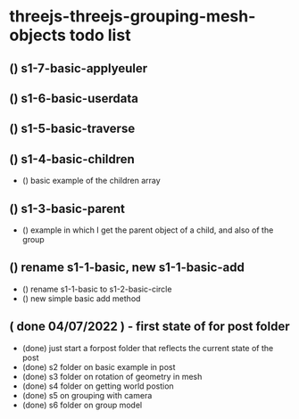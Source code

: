 # threejs-threejs-grouping-mesh-objects todo list

## () s1-7-basic-applyeuler

## () s1-6-basic-userdata

## () s1-5-basic-traverse

## () s1-4-basic-children
* () basic example of the children array

## () s1-3-basic-parent
* () example in which I get the parent object of a child, and also of the group

## () rename s1-1-basic, new s1-1-basic-add
* () rename s1-1-basic to s1-2-basic-circle
* () new simple basic add method

## ( done 04/07/2022 ) - first state of for post folder
* (done) just start a forpost folder that reflects the current state of the post
* (done) s2 folder on basic example in post
* (done) s3 folder on rotation of geometry in mesh
* (done) s4 folder on getting world postion
* (done) s5 on grouping with camera
* (done) s6 folder on group model
